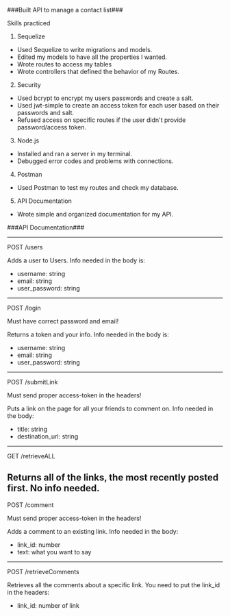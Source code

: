 ###Built API to manage a contact list###

Skills practiced

1. Sequelize
  * Used Sequelize to write migrations and models.
  * Edited my models to have all the properties I wanted.
  * Wrote routes to access my tables
  * Wrote controllers that defined the behavior of my Routes.
2. Security
  * Used bcrypt to encrypt my users passwords and create a salt.
  * Used jwt-simple to create an access token for each user based on their passwords and salt.
  * Refused access on specific routes if the user didn't provide password/access token.
3. Node.js
  * Installed and ran a server in my terminal.
  * Debugged error codes and problems with connections.
4. Postman
  * Used Postman to test my routes and check my database.
5. API Documentation
  * Wrote simple and organized documentation for my API.

###API Documentation###

----
POST /users

Adds a user to Users. Info needed in the body is:

* username: string
* email: string
* user_password: string
----
POST /login

Must have correct password and email!

Returns a token and your info. Info needed in the body is:

* username: string
* email: string
* user_password: string
----
POST /submitLink

Must send proper access-token in the headers!

Puts a link on the page for all your friends to comment on. Info needed in the body:

* title: string
* destination_url: string
----
GET /retrieveALL

Returns all of the links, the most recently posted first. No info needed.
----
POST /comment

Must send proper access-token in the headers!

Adds a comment to an existing link. Info needed in the body:

* link_id: number
* text: what you want to say
----
POST /retrieveComments

Retrieves all the comments about a specific link. You need to put the link_id in the headers:

* link_id: number of link
